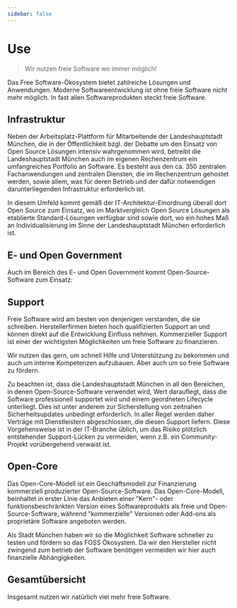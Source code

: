 ```yaml
---
sidebar: false
---
```


# Use

> Wir nutzen freie Software wo immer möglich!  

Das Free Software-Ökosystem bietet zahlreiche Lösungen und Anwendungen.
Moderne Softwareentwicklung ist ohne freie Software nicht mehr möglich.
In fast allen Softwareprodukten steckt freie Software.


## Infrastruktur

Neben der Arbeitsplatz-Plattform für Mitarbeitende der Landeshauptstadt München, die in der Öffentlichkeit bzgl. der Debatte um den Einsatz von Open Source Lösungen intensiv wahrgenommen wird, 
betreibt die Landeshauptstadt München auch im eigenen Rechenzentrum ein umfangreiches Portfolio an Software. 
Es besteht aus den ca. 350 zentralen Fachanwendungen und zentralen Diensten, die im Rechenzentrum gehostet werden, sowie allem, 
was für deren Betrieb und der dafür notwendigen darunterliegenden Infrastruktur erforderlich ist.

In diesem Umfeld kommt gemäß der IT-Architektur-Einordnung überall dort Open Source zum Einsatz, 
wo im Marktvergleich Open Source Lösungen als etablierte Standard-Lösungen verfügbar sind sowie dort, 
wo ein hohes Maß an Individualisierung im Sinne der Landeshauptstadt München erforderlich ist.

<TagTile tagname="infrastruktur" />

## E- und Open Government 

Auch im Bereich des E- und Open Government kommt Open-Source-Software zum Einsatz:

<TagTile tagname="opengovernment" />

## Support

Freie Software wird am besten von denjenigen verstanden, die sie schreiben.
Herstellerfirmen bieten hoch qualifizierten Support an und können direkt auf die Entwicklung Einfluss nehmen.
Kommerzieller Support ist einer der wichtigsten Möglichkeiten um freie Software zu finanzieren.

Wir nutzen das gern, um schnell Hilfe und Unterstützung zu bekommen und auch um interne Kompetenzen aufzubauen.
Aber auch um so freie Software zu fördern.

Zu beachten ist, dass die Landeshauptstadt München in all den Bereichen, in denen Open-Source-Software verwendet wird, Wert darauflegt, 
dass die Software professionell supportet wird und einem geordneten Lifecycle unterliegt. Dies ist unter anderem zur Sicherstellung von zeitnahen Sicherheitsupdates unbedingt erforderlich. 
In aller Regel werden daher Verträge mit Dienstleistern abgeschlossen, die diesen Support liefern. 
Diese Vorgehensweise ist in der IT-Branche üblich, um das Risiko plötzlich entstehender Support-Lücken zu vermeiden, wenn z.B. ein Community-Projekt vorübergehend verwaist ist.


<TagTile tagname="support" />

## Open-Core

Das Open-Core-Modell ist ein Geschäftsmodell zur Finanzierung kommerziell produzierter Open-Source-Software.
Das Open-Core-Modell, beinhaltet in erster Linie das Anbieten einer "Kern"- oder funktionsbeschränkten Version eines Softwareprodukts als freie und Open-Source-Software, 
während "kommerzielle" Versionen oder Add-ons als proprietäre Software angeboten werden.

Als Stadt München haben wir so die Möglichkeit Software schneller zu testen und fördern so das FOSS Ökosystem.
Da wir den Hersteller nicht zwingend zum betrieb der Software benötigen vermeiden wir hier auch finanzielle Abhängigkeiten. 

<TagTile tagname="opencore" />


## Gesamtübersicht

Insgesamt nutzen wir natürlich viel mehr freie Software.

<TagList tagname="foss" />
